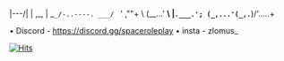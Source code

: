    |\---/|
   | ,_, |
    \_`_/-..----.
 ___/ `   ' ,""+ \ 
(__...'   __\    |`.___.';
  (_,...'(_,.`__)/'.....+    

• Discord - https://discord.gg/spaceroleplay
• insta - zlomus_

<!--
**Zlomus/Zlomus** is a ✨ _special_ ✨ repository because its `README.md` (this file) appears on your GitHub profile.

Here are some ideas to get you started:

- 🔭 I’m currently working on ...
- 🌱 I’m currently learning ...
- 👯 I’m looking to collaborate on ...
- 🤔 I’m looking for help with ...
- 💬 Ask me about ...
- 📫 How to reach me: ...
- 😄 Pronouns: ...
- ⚡ Fun fact: ...
-->


[![Hits](https://hits.seeyoufarm.com/api/count/incr/badge.svg?url=https%3A%2F%2Fgithub.com%2Fzlomus&count_bg=%23000000&title_bg=%23000000&icon=github.svg&icon_color=%23FFFFFF&title=Total+views&edge_flat=true)](https://hits.seeyoufarm.com)
